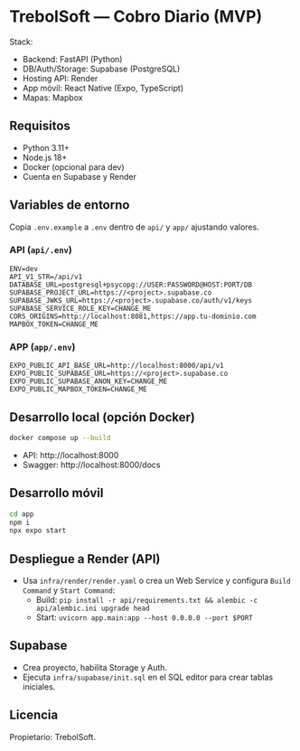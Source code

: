 
# TrebolSoft — Cobro Diario (MVP)

Stack:
- Backend: FastAPI (Python)
- DB/Auth/Storage: Supabase (PostgreSQL)
- Hosting API: Render
- App móvil: React Native (Expo, TypeScript)
- Mapas: Mapbox

## Requisitos
- Python 3.11+
- Node.js 18+
- Docker (opcional para dev)
- Cuenta en Supabase y Render

## Variables de entorno
Copia `.env.example` a `.env` dentro de `api/` y `app/` ajustando valores.

### API (`api/.env`)
```env
ENV=dev
API_V1_STR=/api/v1
DATABASE_URL=postgresql+psycopg://USER:PASSWORD@HOST:PORT/DB
SUPABASE_PROJECT_URL=https://<project>.supabase.co
SUPABASE_JWKS_URL=https://<project>.supabase.co/auth/v1/keys
SUPABASE_SERVICE_ROLE_KEY=CHANGE_ME
CORS_ORIGINS=http://localhost:8081,https://app.tu-dominio.com
MAPBOX_TOKEN=CHANGE_ME
```

### APP (`app/.env`)
```env
EXPO_PUBLIC_API_BASE_URL=http://localhost:8000/api/v1
EXPO_PUBLIC_SUPABASE_URL=https://<project>.supabase.co
EXPO_PUBLIC_SUPABASE_ANON_KEY=CHANGE_ME
EXPO_PUBLIC_MAPBOX_TOKEN=CHANGE_ME
```

## Desarrollo local (opción Docker)
```bash
docker compose up --build
```
- API: http://localhost:8000
- Swagger: http://localhost:8000/docs

## Desarrollo móvil
```bash
cd app
npm i
npx expo start
```

## Despliegue a Render (API)
- Usa `infra/render/render.yaml` o crea un Web Service y configura `Build Command` y `Start Command`:
  - Build: `pip install -r api/requirements.txt && alembic -c api/alembic.ini upgrade head`
  - Start: `uvicorn app.main:app --host 0.0.0.0 --port $PORT`

## Supabase
- Crea proyecto, habilita Storage y Auth.
- Ejecuta `infra/supabase/init.sql` en el SQL editor para crear tablas iniciales.

## Licencia
Propietario: TrebolSoft.

